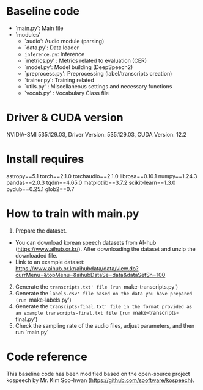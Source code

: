 # Baseline code
- `main.py': Main file
- `modules'
  - `audio': Audio module (parsing)
  - `data.py': Data loader
  - `inference.py`: Inference
  - `metrics.py' : Metrics related to evaluation (CER)
  - `model.py': Model building (DeepSpeech2)
  - `preprocess.py': Preprocessing (label/transcripts creation)
  - `trainer.py': Training related
  - `utils.py' : Miscellaneous settings and necessary functions
  - `vocab.py' : Vocabulary Class file


# Driver & CUDA version
NVIDIA-SMI 535.129.03, Driver Version: 535.129.03, CUDA Version: 12.2


# Install requires
astropy==5.1
torch==2.1.0
torchaudio==2.1.0
librosa==0.10.1
numpy==1.24.3
pandas==2.0.3
tqdm==4.65.0
matplotlib==3.7.2
scikit-learn==1.3.0
pydub==0.25.1
glob2==0.7


# How to train with main.py
1. Prepare the dataset.
  -  You can download korean speech datasets from AI-hub (https://www.aihub.or.kr/). After downloading the dataset and unzip the downloaded file.
  - Link to an example dataset: https://www.aihub.or.kr/aihubdata/data/view.do?currMenu=&topMenu=&aihubDataSe=data&dataSetSn=100  
2. Generate the `transcripts.txt' file (run `make-transcripts.py')
3. Generate the `labels.csv' file based on the data you have prepared (run `make-labels.py')
4. Generate the `transcipts-final.txt' file in the format provided as an example transcripts-final.txt file (run `make-transcripts-final.py')
5. Check the sampling rate of the audio files, adjust parameters, and then run `main.py'


# Code reference
This baseline code has been modified based on the open-source project kospeech by Mr. Kim Soo-hwan (https://github.com/sooftware/kospeech).
